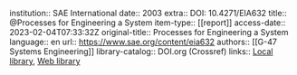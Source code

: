 institution:: SAE International
date:: 2003
extra:: DOI: 10.4271/EIA632
title:: @Processes for Engineering a System
item-type:: [[report]]
access-date:: 2023-02-04T07:33:32Z
original-title:: Processes for Engineering a System
language:: en
url:: https://www.sae.org/content/eia632
authors:: [[G-47 Systems Engineering]]
library-catalog:: DOI.org (Crossref)
links:: [Local library](zotero://select/library/items/WBAG6WBY), [Web library](https://www.zotero.org/users/6520516/items/WBAG6WBY)
